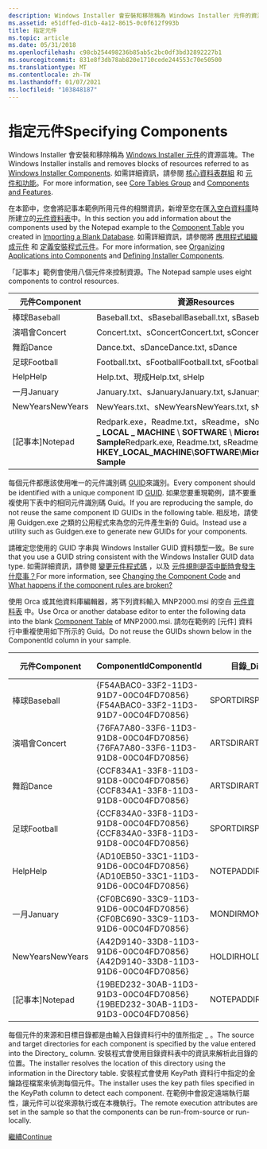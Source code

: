 ```yaml
---
description: Windows Installer 會安裝和移除稱為 Windows Installer 元件的資源區塊。 如需詳細資訊，請參閱核心資料表群組和元件和功能。
ms.assetid: e51dffed-d1cb-4a12-8615-0c0f612f993b
title: 指定元件
ms.topic: article
ms.date: 05/31/2018
ms.openlocfilehash: c98cb254498236b85ab5c2bc0df3bd32892227b1
ms.sourcegitcommit: 831e8f3db78ab820e1710cede244553c70e50500
ms.translationtype: MT
ms.contentlocale: zh-TW
ms.lasthandoff: 01/07/2021
ms.locfileid: "103848187"
---
```

# <a name="specifying-components"></a><span data-ttu-id="3d7ca-104">指定元件</span><span class="sxs-lookup"><span data-stu-id="3d7ca-104">Specifying Components</span></span>

<span data-ttu-id="3d7ca-105">Windows Installer 會安裝和移除稱為 [Windows Installer 元件](windows-installer-components.md)的資源區塊。</span><span class="sxs-lookup"><span data-stu-id="3d7ca-105">The Windows Installer installs and removes blocks of resources referred to as [Windows Installer Components](windows-installer-components.md).</span></span> <span data-ttu-id="3d7ca-106">如需詳細資訊，請參閱 [核心資料表群組](core-tables-group.md) 和 [元件和功能](components-and-features.md)。</span><span class="sxs-lookup"><span data-stu-id="3d7ca-106">For more information, see [Core Tables Group](core-tables-group.md) and [Components and Features](components-and-features.md).</span></span>

<span data-ttu-id="3d7ca-107">在本節中，您會將記事本範例所用元件的相關資訊，新增至您在匯[入空白資料庫](importing-a-blank-database.md)時所建立的[元件資料表](component-table.md)中。</span><span class="sxs-lookup"><span data-stu-id="3d7ca-107">In this section you add information about the components used by the Notepad example to the [Component Table](component-table.md) you created in [Importing a Blank Database](importing-a-blank-database.md).</span></span> <span data-ttu-id="3d7ca-108">如需詳細資訊，請參閱將 [應用程式組織成元件](organizing-applications-into-components.md) 和 [定義安裝程式元件](defining-installer-components.md)。</span><span class="sxs-lookup"><span data-stu-id="3d7ca-108">For more information, see [Organizing Applications into Components](organizing-applications-into-components.md) and [Defining Installer Components](defining-installer-components.md).</span></span>

<span data-ttu-id="3d7ca-109">「記事本」範例會使用八個元件來控制資源。</span><span class="sxs-lookup"><span data-stu-id="3d7ca-109">The Notepad sample uses eight components to control resources.</span></span>



| <span data-ttu-id="3d7ca-110">元件</span><span class="sxs-lookup"><span data-stu-id="3d7ca-110">Component</span></span> | <span data-ttu-id="3d7ca-111">資源</span><span class="sxs-lookup"><span data-stu-id="3d7ca-111">Resources</span></span>                                                                                                             |
|-----------|-----------------------------------------------------------------------------------------------------------------------|
| <span data-ttu-id="3d7ca-112">棒球</span><span class="sxs-lookup"><span data-stu-id="3d7ca-112">Baseball</span></span>  | <span data-ttu-id="3d7ca-113">Baseball.txt、sBaseball</span><span class="sxs-lookup"><span data-stu-id="3d7ca-113">Baseball.txt, sBaseball</span></span>                                                                                               |
| <span data-ttu-id="3d7ca-114">演唱會</span><span class="sxs-lookup"><span data-stu-id="3d7ca-114">Concert</span></span>   | <span data-ttu-id="3d7ca-115">Concert.txt、sConcert</span><span class="sxs-lookup"><span data-stu-id="3d7ca-115">Concert.txt, sConcert</span></span>                                                                                                 |
| <span data-ttu-id="3d7ca-116">舞蹈</span><span class="sxs-lookup"><span data-stu-id="3d7ca-116">Dance</span></span>     | <span data-ttu-id="3d7ca-117">Dance.txt、sDance</span><span class="sxs-lookup"><span data-stu-id="3d7ca-117">Dance.txt, sDance</span></span>                                                                                                     |
| <span data-ttu-id="3d7ca-118">足球</span><span class="sxs-lookup"><span data-stu-id="3d7ca-118">Football</span></span>  | <span data-ttu-id="3d7ca-119">Football.txt、sFootball</span><span class="sxs-lookup"><span data-stu-id="3d7ca-119">Football.txt, sFootball</span></span>                                                                                               |
| <span data-ttu-id="3d7ca-120">Help</span><span class="sxs-lookup"><span data-stu-id="3d7ca-120">Help</span></span>      | <span data-ttu-id="3d7ca-121">Help.txt、現成</span><span class="sxs-lookup"><span data-stu-id="3d7ca-121">Help.txt, sHelp</span></span>                                                                                                       |
| <span data-ttu-id="3d7ca-122">一月</span><span class="sxs-lookup"><span data-stu-id="3d7ca-122">January</span></span>   | <span data-ttu-id="3d7ca-123">January.txt、sJanuary</span><span class="sxs-lookup"><span data-stu-id="3d7ca-123">January.txt, sJanuary</span></span>                                                                                                 |
| <span data-ttu-id="3d7ca-124">NewYears</span><span class="sxs-lookup"><span data-stu-id="3d7ca-124">NewYears</span></span>  | <span data-ttu-id="3d7ca-125">NewYears.txt、sNewYears</span><span class="sxs-lookup"><span data-stu-id="3d7ca-125">NewYears.txt, sNewYears</span></span>                                                                                               |
| <span data-ttu-id="3d7ca-126">[記事本]</span><span class="sxs-lookup"><span data-stu-id="3d7ca-126">Notepad</span></span>   | <span data-ttu-id="3d7ca-127">Redpark.exe，Readme.txt，sReadme，sNotepad， **HKEY \_ LOCAL \_ MACHINE** \\ **SOFTWARE** \\ **Microsoft** \\ **Notepad Sample**</span><span class="sxs-lookup"><span data-stu-id="3d7ca-127">Redpark.exe, Readme.txt, sReadme, sNotepad, **HKEY\_LOCAL\_MACHINE**\\**SOFTWARE**\\**Microsoft**\\**Notepad Sample**</span></span> |



 

<span data-ttu-id="3d7ca-128">每個元件都應該使用唯一的元件識別碼 [GUID](guid.md)來識別。</span><span class="sxs-lookup"><span data-stu-id="3d7ca-128">Every component should be identified with a unique component ID [GUID](guid.md).</span></span> <span data-ttu-id="3d7ca-129">如果您要重現範例，請不要重複使用下表中的相同元件識別碼 Guid。</span><span class="sxs-lookup"><span data-stu-id="3d7ca-129">If you are reproducing the sample, do not reuse the same component ID GUIDs in the following table.</span></span> <span data-ttu-id="3d7ca-130">相反地，請使用 Guidgen.exe 之類的公用程式來為您的元件產生新的 Guid。</span><span class="sxs-lookup"><span data-stu-id="3d7ca-130">Instead use a utility such as Guidgen.exe to generate new GUIDs for your components.</span></span>

<span data-ttu-id="3d7ca-131">請確定您使用的 GUID 字串與 Windows Installer GUID 資料類型一致。</span><span class="sxs-lookup"><span data-stu-id="3d7ca-131">Be sure that you use a GUID string consistent with the Windows Installer GUID data type.</span></span> <span data-ttu-id="3d7ca-132">如需詳細資訊，請參閱 [變更元件程式碼](changing-the-component-code.md) ，以及 [元件規則是否中斷時會發生什麼事？](what-happens-if-the-component-rules-are-broken.md)</span><span class="sxs-lookup"><span data-stu-id="3d7ca-132">For more information, see [Changing the Component Code](changing-the-component-code.md) and [What happens if the component rules are broken?](what-happens-if-the-component-rules-are-broken.md)</span></span>

<span data-ttu-id="3d7ca-133">使用 Orca 或其他資料庫編輯器，將下列資料輸入 MNP2000.msi 的空白 [元件資料表](component-table.md) 中。</span><span class="sxs-lookup"><span data-stu-id="3d7ca-133">Use Orca or another database editor to enter the following data into the blank [Component Table](component-table.md) of MNP2000.msi.</span></span> <span data-ttu-id="3d7ca-134">請勿在範例的 [元件] 資料行中重複使用如下所示的 Guid。</span><span class="sxs-lookup"><span data-stu-id="3d7ca-134">Do not reuse the GUIDs shown below in the ComponentId column in your sample.</span></span>



| <span data-ttu-id="3d7ca-135">元件</span><span class="sxs-lookup"><span data-stu-id="3d7ca-135">Component</span></span> | <span data-ttu-id="3d7ca-136">ComponentId</span><span class="sxs-lookup"><span data-stu-id="3d7ca-136">ComponentId</span></span>                            | <span data-ttu-id="3d7ca-137">目錄\_</span><span class="sxs-lookup"><span data-stu-id="3d7ca-137">Directory\_</span></span> | <span data-ttu-id="3d7ca-138">屬性</span><span class="sxs-lookup"><span data-stu-id="3d7ca-138">Attributes</span></span> | <span data-ttu-id="3d7ca-139">條件</span><span class="sxs-lookup"><span data-stu-id="3d7ca-139">Condition</span></span> | <span data-ttu-id="3d7ca-140">Keypath</span><span class="sxs-lookup"><span data-stu-id="3d7ca-140">Keypath</span></span>      |
|-----------|----------------------------------------|-------------|------------|-----------|--------------|
| <span data-ttu-id="3d7ca-141">棒球</span><span class="sxs-lookup"><span data-stu-id="3d7ca-141">Baseball</span></span>  | <span data-ttu-id="3d7ca-142">{F54ABAC0-33F2-11D3-91D7-00C04FD70856}</span><span class="sxs-lookup"><span data-stu-id="3d7ca-142">{F54ABAC0-33F2-11D3-91D7-00C04FD70856}</span></span> | <span data-ttu-id="3d7ca-143">SPORTDIR</span><span class="sxs-lookup"><span data-stu-id="3d7ca-143">SPORTDIR</span></span>    | <span data-ttu-id="3d7ca-144">2</span><span class="sxs-lookup"><span data-stu-id="3d7ca-144">2</span></span>          |           | <span data-ttu-id="3d7ca-145">Baseball.txt</span><span class="sxs-lookup"><span data-stu-id="3d7ca-145">Baseball.txt</span></span> |
| <span data-ttu-id="3d7ca-146">演唱會</span><span class="sxs-lookup"><span data-stu-id="3d7ca-146">Concert</span></span>   | <span data-ttu-id="3d7ca-147">{76FA7A80-33F6-11D3-91D8-00C04FD70856}</span><span class="sxs-lookup"><span data-stu-id="3d7ca-147">{76FA7A80-33F6-11D3-91D8-00C04FD70856}</span></span> | <span data-ttu-id="3d7ca-148">ARTSDIR</span><span class="sxs-lookup"><span data-stu-id="3d7ca-148">ARTSDIR</span></span>     | <span data-ttu-id="3d7ca-149">2</span><span class="sxs-lookup"><span data-stu-id="3d7ca-149">2</span></span>          |           | <span data-ttu-id="3d7ca-150">Concert.txt</span><span class="sxs-lookup"><span data-stu-id="3d7ca-150">Concert.txt</span></span>  |
| <span data-ttu-id="3d7ca-151">舞蹈</span><span class="sxs-lookup"><span data-stu-id="3d7ca-151">Dance</span></span>     | <span data-ttu-id="3d7ca-152">{CCF834A1-33F8-11D3-91D8-00C04FD70856}</span><span class="sxs-lookup"><span data-stu-id="3d7ca-152">{CCF834A1-33F8-11D3-91D8-00C04FD70856}</span></span> | <span data-ttu-id="3d7ca-153">ARTSDIR</span><span class="sxs-lookup"><span data-stu-id="3d7ca-153">ARTSDIR</span></span>     | <span data-ttu-id="3d7ca-154">2</span><span class="sxs-lookup"><span data-stu-id="3d7ca-154">2</span></span>          |           | <span data-ttu-id="3d7ca-155">Dance.txt</span><span class="sxs-lookup"><span data-stu-id="3d7ca-155">Dance.txt</span></span>    |
| <span data-ttu-id="3d7ca-156">足球</span><span class="sxs-lookup"><span data-stu-id="3d7ca-156">Football</span></span>  | <span data-ttu-id="3d7ca-157">{CCF834A0-33F8-11D3-91D8-00C04FD70856}</span><span class="sxs-lookup"><span data-stu-id="3d7ca-157">{CCF834A0-33F8-11D3-91D8-00C04FD70856}</span></span> | <span data-ttu-id="3d7ca-158">SPORTDIR</span><span class="sxs-lookup"><span data-stu-id="3d7ca-158">SPORTDIR</span></span>    | <span data-ttu-id="3d7ca-159">2</span><span class="sxs-lookup"><span data-stu-id="3d7ca-159">2</span></span>          |           | <span data-ttu-id="3d7ca-160">Football.txt</span><span class="sxs-lookup"><span data-stu-id="3d7ca-160">Football.txt</span></span> |
| <span data-ttu-id="3d7ca-161">Help</span><span class="sxs-lookup"><span data-stu-id="3d7ca-161">Help</span></span>      | <span data-ttu-id="3d7ca-162">{AD10EB50-33C1-11D3-91D6-00C04FD70856}</span><span class="sxs-lookup"><span data-stu-id="3d7ca-162">{AD10EB50-33C1-11D3-91D6-00C04FD70856}</span></span> | <span data-ttu-id="3d7ca-163">NOTEPADDIR</span><span class="sxs-lookup"><span data-stu-id="3d7ca-163">NOTEPADDIR</span></span>  | <span data-ttu-id="3d7ca-164">2</span><span class="sxs-lookup"><span data-stu-id="3d7ca-164">2</span></span>          |           | <span data-ttu-id="3d7ca-165">Help.txt</span><span class="sxs-lookup"><span data-stu-id="3d7ca-165">Help.txt</span></span>     |
| <span data-ttu-id="3d7ca-166">一月</span><span class="sxs-lookup"><span data-stu-id="3d7ca-166">January</span></span>   | <span data-ttu-id="3d7ca-167">{CF0BC690-33C9-11D3-91D6-00C04FD70856}</span><span class="sxs-lookup"><span data-stu-id="3d7ca-167">{CF0BC690-33C9-11D3-91D6-00C04FD70856}</span></span> | <span data-ttu-id="3d7ca-168">MONDIR</span><span class="sxs-lookup"><span data-stu-id="3d7ca-168">MONDIR</span></span>      | <span data-ttu-id="3d7ca-169">2</span><span class="sxs-lookup"><span data-stu-id="3d7ca-169">2</span></span>          |           | <span data-ttu-id="3d7ca-170">January.txt</span><span class="sxs-lookup"><span data-stu-id="3d7ca-170">January.txt</span></span>  |
| <span data-ttu-id="3d7ca-171">NewYears</span><span class="sxs-lookup"><span data-stu-id="3d7ca-171">NewYears</span></span>  | <span data-ttu-id="3d7ca-172">{A42D9140-33D8-11D3-91D6-00C04FD70856}</span><span class="sxs-lookup"><span data-stu-id="3d7ca-172">{A42D9140-33D8-11D3-91D6-00C04FD70856}</span></span> | <span data-ttu-id="3d7ca-173">HOLDIR</span><span class="sxs-lookup"><span data-stu-id="3d7ca-173">HOLDIR</span></span>      | <span data-ttu-id="3d7ca-174">2</span><span class="sxs-lookup"><span data-stu-id="3d7ca-174">2</span></span>          |           | <span data-ttu-id="3d7ca-175">NewYears.txt</span><span class="sxs-lookup"><span data-stu-id="3d7ca-175">NewYears.txt</span></span> |
| <span data-ttu-id="3d7ca-176">[記事本]</span><span class="sxs-lookup"><span data-stu-id="3d7ca-176">Notepad</span></span>   | <span data-ttu-id="3d7ca-177">{19BED232-30AB-11D3-91D3-00C04FD70856}</span><span class="sxs-lookup"><span data-stu-id="3d7ca-177">{19BED232-30AB-11D3-91D3-00C04FD70856}</span></span> | <span data-ttu-id="3d7ca-178">NOTEPADDIR</span><span class="sxs-lookup"><span data-stu-id="3d7ca-178">NOTEPADDIR</span></span>  | <span data-ttu-id="3d7ca-179">2</span><span class="sxs-lookup"><span data-stu-id="3d7ca-179">2</span></span>          |           | <span data-ttu-id="3d7ca-180">Redpark.exe</span><span class="sxs-lookup"><span data-stu-id="3d7ca-180">Redpark.exe</span></span>  |



 

<span data-ttu-id="3d7ca-181">每個元件的來源和目標目錄都是由輸入目錄資料行中的值所指定 \_ 。</span><span class="sxs-lookup"><span data-stu-id="3d7ca-181">The source and target directories for each component is specified by the value entered into the Directory\_ column.</span></span> <span data-ttu-id="3d7ca-182">安裝程式會使用目錄資料表中的資訊來解析此目錄的位置。</span><span class="sxs-lookup"><span data-stu-id="3d7ca-182">The installer resolves the location of this directory using the information in the Directory table.</span></span> <span data-ttu-id="3d7ca-183">安裝程式會使用 KeyPath 資料行中指定的金鑰路徑檔案來偵測每個元件。</span><span class="sxs-lookup"><span data-stu-id="3d7ca-183">The installer uses the key path files specified in the KeyPath column to detect each component.</span></span> <span data-ttu-id="3d7ca-184">在範例中會設定遠端執行屬性，讓元件可以從來源執行或在本機執行。</span><span class="sxs-lookup"><span data-stu-id="3d7ca-184">The remote execution attributes are set in the sample so that the components can be run-from-source or run-locally.</span></span>

[<span data-ttu-id="3d7ca-185">繼續</span><span class="sxs-lookup"><span data-stu-id="3d7ca-185">Continue</span></span>](specifying-files-and-file-attributes.md)

 

 



